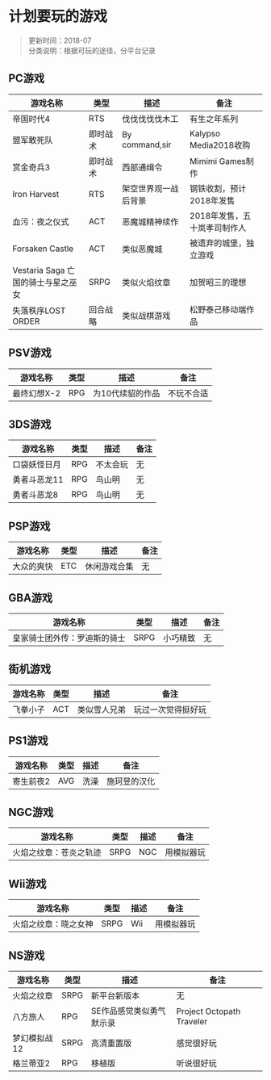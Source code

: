 # 计划要玩的游戏
>更新时间：2018-07  
>分类说明：根据可玩的途径，分平台记录  

## PC游戏  
| 游戏名称 | 类型 | 描述 | 备注  
| -------- | --- | --- | ---
| 帝国时代4 | RTS | 伐伐伐伐伐木工 | 有生之年系列  
| 盟军敢死队 | 即时战术 | By command,sir | Kalypso Media2018收购
| 赏金奇兵3 | 即时战术 | 西部通缉令 | Mimimi Games制作
| Iron Harvest | RTS | 架空世界观一战后背景 | 钢铁收割，预计2018年发售
| 血污：夜之仪式 | ACT | 恶魔城精神续作 | 2018年发售，五十岚孝司制作人
| Forsaken Castle | ACT | 类似恶魔城 | 被遗弃的城堡，独立游戏
| Vestaria Saga 亡国的骑士与星之巫女 | SRPG | 类似火焰纹章 | 加贺昭三的理想
| 失落秩序LOST ORDER | 回合战略 | 类似战棋游戏 | 松野泰己移动端作品

## PSV游戏
| 游戏名称 | 类型 | 描述 | 备注
| ------- | --- | --- | ---
| 最终幻想X-2 | RPG | 为10代续貂的作品 | 不玩不合适

## 3DS游戏  
| 游戏名称 | 类型 | 描述 | 备注
| ------- | --- | --- | ---
| 口袋妖怪日月 | RPG | 不太会玩 | 无
| 勇者斗恶龙11 | RPG | 鸟山明 | 无
| 勇者斗恶龙8 | RPG | 鸟山明 | 无

## PSP游戏  
| 游戏名称 | 类型 | 描述 | 备注
| ------- | --- | --- | ---
| 大众的爽快 | ETC | 休闲游戏合集 | 无

## GBA游戏  
| 游戏名称 | 类型 | 描述 | 备注
| ------- | --- | --- | ---
| 皇家骑士团外传：罗迪斯的骑士 | SRPG | 小巧精致 | 无

## 街机游戏  
| 游戏名称 | 类型 | 描述 | 备注
| ------- | --- | --- | ---
| 飞拳小子 | ACT | 类似雪人兄弟 | 玩过一次觉得挺好玩

## PS1游戏  
| 游戏名称 | 类型 | 描述 | 备注
| ------- | --- | --- | ---
| 寄生前夜2 | AVG | 洗澡 | 施珂昱的汉化

## NGC游戏  
| 游戏名称 | 类型 | 描述 | 备注
| ------- | --- | --- | ---
| 火焰之纹章：苍炎之轨迹 | SRPG | NGC | 用模拟器玩

## Wii游戏  
| 游戏名称 | 类型 | 描述 | 备注
| ------- | --- | --- | ---
| 火焰之纹章：晓之女神 | SRPG | Wii | 用模拟器玩

## NS游戏
| 游戏名称 | 类型 | 描述 | 备注
| ------- | --- | --- | ---
| 火焰之纹章 | SRPG | 新平台新版本 | 无
| 八方旅人 | RPG | SE作品感觉类似勇气默示录 | Project Octopath Traveler
| 梦幻模拟战12 | SRPG | 高清重置版 | 感觉很好玩
| 格兰蒂亚2 | RPG | 移植版 | 听说很好玩
